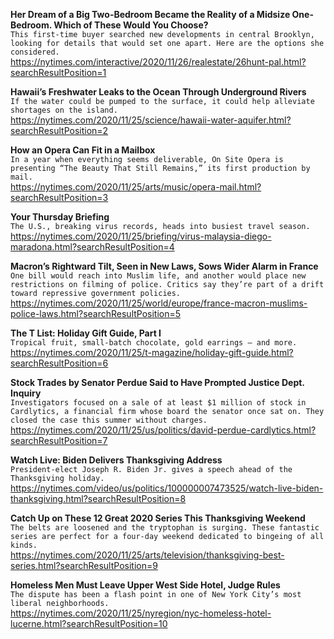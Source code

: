 **Her Dream of a Big Two-Bedroom Became the Reality of a Midsize One-Bedroom. Which of These Would You Choose?**\
`This first-time buyer searched new developments in central Brooklyn, looking for details that would set one apart. Here are the options she considered.`\
https://nytimes.com/interactive/2020/11/26/realestate/26hunt-pal.html?searchResultPosition=1

**Hawaii’s Freshwater Leaks to the Ocean Through Underground Rivers**\
`If the water could be pumped to the surface, it could help alleviate shortages on the island.`\
https://nytimes.com/2020/11/25/science/hawaii-water-aquifer.html?searchResultPosition=2

**How an Opera Can Fit in a Mailbox**\
`In a year when everything seems deliverable, On Site Opera is presenting “The Beauty That Still Remains,” its first production by mail.`\
https://nytimes.com/2020/11/25/arts/music/opera-mail.html?searchResultPosition=3

**Your Thursday Briefing**\
`The U.S., breaking virus records, heads into busiest travel season.`\
https://nytimes.com/2020/11/25/briefing/virus-malaysia-diego-maradona.html?searchResultPosition=4

**Macron’s Rightward Tilt, Seen in New Laws, Sows Wider Alarm in France**\
`One bill would reach into Muslim life, and another would place new restrictions on filming of police. Critics say they’re part of a drift toward repressive government policies.`\
https://nytimes.com/2020/11/25/world/europe/france-macron-muslims-police-laws.html?searchResultPosition=5

**The T List: Holiday Gift Guide, Part I**\
`Tropical fruit, small-batch chocolate, gold earrings — and more.`\
https://nytimes.com/2020/11/25/t-magazine/holiday-gift-guide.html?searchResultPosition=6

**Stock Trades by Senator Perdue Said to Have Prompted Justice Dept. Inquiry**\
`Investigators focused on a sale of at least $1 million of stock in Cardlytics, a financial firm whose board the senator once sat on. They closed the case this summer without charges.`\
https://nytimes.com/2020/11/25/us/politics/david-perdue-cardlytics.html?searchResultPosition=7

**Watch Live: Biden Delivers Thanksgiving Address**\
`President-elect Joseph R. Biden Jr. gives a speech ahead of the Thanksgiving holiday.`\
https://nytimes.com/video/us/politics/100000007473525/watch-live-biden-thanksgiving.html?searchResultPosition=8

**Catch Up on These 12 Great 2020 Series This Thanksgiving Weekend**\
`The belts are loosened and the tryptophan is surging. These fantastic series are perfect for a four-day weekend dedicated to bingeing of all kinds.`\
https://nytimes.com/2020/11/25/arts/television/thanksgiving-best-series.html?searchResultPosition=9

**Homeless Men Must Leave Upper West Side Hotel, Judge Rules**\
`The dispute has been a flash point in one of New York City’s most liberal neighborhoods.`\
https://nytimes.com/2020/11/25/nyregion/nyc-homeless-hotel-lucerne.html?searchResultPosition=10

